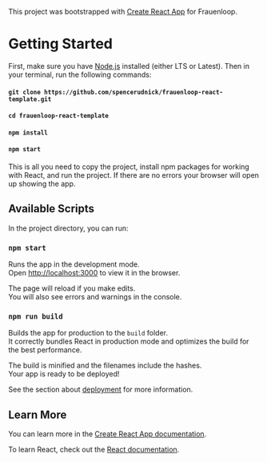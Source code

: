 This project was bootstrapped with [Create React App](https://github.com/facebook/create-react-app) for Frauenloop.

# Getting Started

First, make sure you have [Node.js](https://nodejs.org/en/) installed (either LTS or Latest). Then in your terminal, run the following commands:

#### `git clone https://github.com/spencerudnick/frauenloop-react-template.git`

#### `cd frauenloop-react-template`

#### `npm install`

#### `npm start`

This is all you need to copy the project, install npm packages for working with React, and run the project. If there are no errors your browser will open up showing the app.

## Available Scripts

In the project directory, you can run:

### `npm start`

Runs the app in the development mode.<br />
Open [http://localhost:3000](http://localhost:3000) to view it in the browser.

The page will reload if you make edits.<br />
You will also see errors and warnings in the console.

### `npm run build`

Builds the app for production to the `build` folder.<br />
It correctly bundles React in production mode and optimizes the build for the best performance.

The build is minified and the filenames include the hashes.<br />
Your app is ready to be deployed!

See the section about [deployment](https://facebook.github.io/create-react-app/docs/deployment) for more information.

## Learn More

You can learn more in the [Create React App documentation](https://facebook.github.io/create-react-app/docs/getting-started).

To learn React, check out the [React documentation](https://reactjs.org/).
